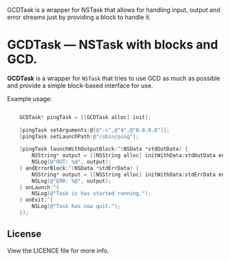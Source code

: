 GCDTask is a wrapper for NSTask that allows for handling input, output and error streams just by providing a block to handle it.

# GCDTask — NSTask with blocks and GCD.

**GCDTask** is a wrapper for `NSTask` that tries to use GCD as much as possible and provide a simple block-based interface for use.

Example usage:

```objective-c

    GCDTask* pingTask = [[GCDTask alloc] init];
    
    [pingTask setArguments:@[@"-c",@"4",@"8.8.8.8"]];
    [pingTask setLaunchPath:@"/sbin/ping"];
    
    [pingTask launchWithOutputBlock:^(NSData *stdOutData) {
        NSString* output = [[NSString alloc] initWithData:stdOutData encoding:NSUTF8StringEncoding];
        NSLog(@"OUT: %@", output);
    } andErrorBlock:^(NSData *stdErrData) {
        NSString* output = [[NSString alloc] initWithData:stdErrData encoding:NSUTF8StringEncoding];
        NSLog(@"ERR: %@", output);
    } onLaunch:^{
        NSLog(@"Task is has started running.");
    } onExit:^{
        NSLog(@"Task has now quit.");
    }];

```

## License

View the LICENCE file for more info.
